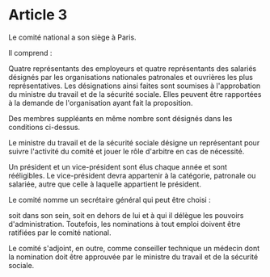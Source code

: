 # Article 3

Le comité national a son siège à Paris.

Il comprend :

Quatre représentants des employeurs et quatre représentants des salariés désignés par les organisations nationales patronales et ouvrières les plus représentatives. Les désignations ainsi faites sont soumises à l'approbation du ministre du travail et de la sécurité sociale. Elles peuvent être rapportées à la demande de l'organisation ayant fait la proposition.

Des membres suppléants en même nombre sont désignés dans les conditions ci-dessus.

Le ministre du travail et de la sécurité sociale désigne un représentant pour suivre l'activité du comité et jouer le rôle d'arbitre en cas de nécessité.

Un président et un vice-président sont élus chaque année et sont rééligibles. Le vice-président devra appartenir à la catégorie, patronale ou salariée, autre que celle à laquelle appartient le président.

Le comité nomme un secrétaire général qui peut être choisi :

soit dans son sein, soit en dehors de lui et à qui il délègue les pouvoirs d'administration. Toutefois, les nominations à tout emploi doivent être ratifiées par le comité national.

Le comité s'adjoint, en outre, comme conseiller technique un médecin dont la nomination doit être approuvée par le ministre du travail et de la sécurité sociale.
